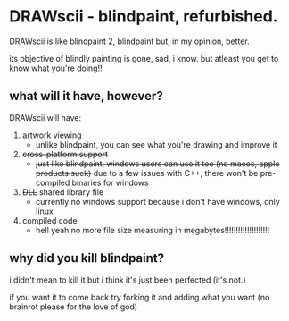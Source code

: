 # DRAWscii - blindpaint, refurbished.
DRAWscii is like blindpaint 2, blindpaint but, in my opinion, better.

its objective of blindly painting is gone, sad, i know. but atleast you get to know what you're doing!!

## what will it have, however?
DRAWscii will have:
1. artwork viewing
	- unlike blindpaint, you can see what you're drawing and improve it
2. ~~cross-platform support~~
	- ~~just like blindpaint, windows users can use it too (no macos, apple products suck)~~ due to a few issues with C++, there won't be pre-compiled binaries for windows
3. ~~DLL~~ shared library file
	- currently no windows support because i don't have windows, only linux
4. compiled code
	- hell yeah no more file size measuring in megabytes!!!!!!!!!!!!!!!!!!!!

## why did you kill blindpaint?
i didn't mean to kill it but i think it's just been perfected (it's not.)

if you want it to come back try forking it and adding what you want (no brainrot please for the love of god)